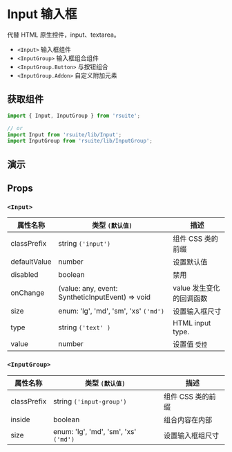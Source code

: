 # Input 输入框

代替 HTML 原生控件，input、textarea。

- `<Input>` 输入框组件
- `<InputGroup>` 输入框组合组件
- `<InputGroup.Button>` 与按钮组合
- `<InputGroup.Addon>` 自定义附加元素

## 获取组件

```js
import { Input, InputGroup } from 'rsuite';

// or
import Input from 'rsuite/lib/Input';
import InputGroup from 'rsuite/lib/InputGroup';
```

## 演示

<!--{demo}-->

## Props

### `<Input>`

| 属性名称     | 类型 `(默认值)`                                                    | 描述                     |
| ------------ | ------------------------------------------------------------------ | ------------------------ |
| classPrefix  | string `('input')`                                                 | 组件 CSS 类的前缀        |
| defaultValue | number                                                             | 设置默认值               |
| disabled     | boolean                                                            | 禁用                     |
| onChange     | (value: any, event: SyntheticInputEvent<HTMLInputElement>) => void | value 发生变化的回调函数 |
| size         | enum: 'lg', 'md', 'sm', 'xs' `('md')`                              | 设置输入框尺寸           |
| type         | string `('text' )`                                                 | HTML input type.         |
| value        | number                                                             | 设置值 `受控`            |

### `<InputGroup>`

| 属性名称    | 类型 `(默认值)`                       | 描述              |
| ----------- | ------------------------------------- | ----------------- |
| classPrefix | string `('input-group')`              | 组件 CSS 类的前缀 |
| inside      | boolean                               | 组合内容在内部    |
| size        | enum: 'lg', 'md', 'sm', 'xs' `('md')` | 设置输入框组尺寸  |
